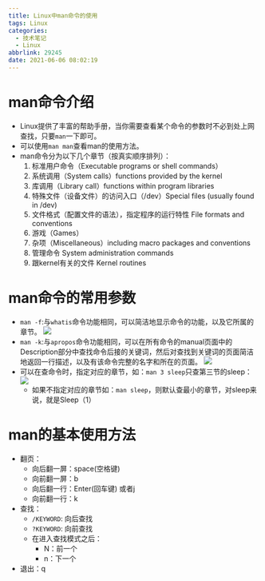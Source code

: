 ```yaml
---
title: Linux中man命令的使用
tags: Linux
categories:
  - 技术笔记
  - Linux
abbrlink: 29245
date: 2021-06-06 08:02:19
---
```


# man命令介绍

* Linux提供了丰富的帮助手册，当你需要查看某个命令的参数时不必到处上网查找，只要`man`一下即可。
* 可以使用`man man`查看man的使用方法。
* man命令分为以下几个章节（按真实顺序排列）：
  1. 标准用户命令（Executable programs or shell commands）
  2. 系统调用（System calls）functions provided by the kernel
  3. 库调用（Library call）functions within program libraries
  4. 特殊文件（设备文件）的访问入口（/dev）Special files (usually found in /dev)
  5. 文件格式（配置文件的语法），指定程序的运行特性 File formats and conventions 
  6. 游戏（Games）
  7. 杂项（Miscellaneous）including macro packages and conventions
  8. 管理命令 System administration commands
  9. 跟kernel有关的文件 Kernel routines

# man命令的常用参数

* `man -f`:与`whatis`命令功能相同，可以简洁地显示命令的功能，以及它所属的章节。
![](https://gitee.com/zhangjie0524/picgo/raw/master/20210606220020.jpg)
* `man -k`:与`apropos`命令功能相同，可以在所有命令的manual页面中的Description部分中查找命令后接的关键词，然后对查找到关键词的页面简洁地返回一行描述，以及有该命令完整的名字和所在的页面。
![](https://gitee.com/zhangjie0524/picgo/raw/master/20210606220638.png)
* 可以在查命令时，指定对应的章节，如：`man 3 sleep`只查第三节的sleep：
![](https://gitee.com/zhangjie0524/picgo/raw/master/20210606220936.png)
   * 如果不指定对应的章节如：`man sleep`，则默认查最小的章节，对sleep来说，就是Sleep（1）

# man的基本使用方法

* 翻页：
  * 向后翻一屏：space(空格键) 
  * 向前翻一屏：b
  * 向后翻一行：Enter(回车键) 或者j
  * 向前翻一行：k
* 查找：
  *  `/KEYWORD`: 向后查找     
  * `?KEYWORD`:  向前查找    
  * 在进入查找模式之后：
    * N：前一个
    * n：下一个
* 退出：q


